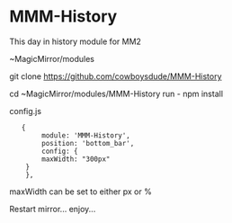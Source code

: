 # MMM-History
This day in history module for MM2


~MagicMirror/modules

git clone https://github.com/cowboysdude/MMM-History


cd
~MagicMirror/modules/MMM-History
run - npm install

config.js

       {
            module: 'MMM-History',
            position: 'bottom_bar',
            config: {
            maxWidth: "300px"
        }
        },
        
maxWidth can be set to either px or %

Restart mirror... enjoy...   
